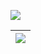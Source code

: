 ![](https://readme-typing-svg.demolab.com/?lines=Welcome+to+Ryan%E7%92%83%E9%BB%AF%E2%80%99s+GitHub;An+Interesting+atomic+nucleu&color=7E2065&center=true&font=Montserrat)

| [![](https://readme-typing-svg.demolab.com/?lines=Click+HERE+to+visit+my+blog&center=true&color=7F2166&font=Montserrat)](https://xn--tiyy81g.eu.org/) |
| - |
